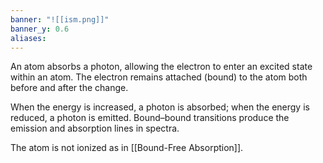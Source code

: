 ```yaml
---
banner: "![[ism.png]]"
banner_y: 0.6
aliases:
---
```

An atom absorbs a photon, allowing the electron to enter an excited state within an atom. The electron remains attached (bound) to the atom both before and after the change. 

When the energy is increased, a photon is absorbed; when the energy is reduced, a photon is emitted. Bound–bound transitions produce the emission and absorption lines in spectra.

The atom is not ionized as in [[Bound-Free Absorption]].
